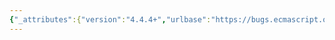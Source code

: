 ```yaml
---
{"_attributes":{"version":"4.4.4+","urlbase":"https://bugs.ecmascript.org/","maintainer":"dherman@mozilla.com"},"bug":{"bug_id":834,"creation_ts":"2012-10-26 20:01:00 -0700","short_desc":"15.14.*: steps don't start at 1","delta_ts":"2012-11-23 09:45:47 -0800","product":"Draft for 6th Edition","component":"editorial issue","version":"Rev 11: October 26, 2012 Draft","rep_platform":"All","op_sys":"All","bug_status":"RESOLVED","resolution":"FIXED","priority":"Normal","bug_severity":"normal","everconfirmed":true,"reporter":{"uid":"jmdyck","name":"Michael Dyck"},"assigned_to":{"uid":"allen","name":"Allen Wirfs-Brock"},"long_desc":[{"commentid":2217,"comment_count":0,"who":{"uid":"jmdyck","name":"Michael Dyck"},"bug_when":"2012-10-26 20:01:47 -0700","thetext":"In:\n  15.14.5.3   \"Map.prototype.delete ( key )\"\n  15.14.5.7   \"Map.prototype.items ( )\"\n  15.14.5.8   \"Map.prototype.keys ( )\"\n  15.14.5.11  \"Map.prototype.values ( )\"\n  15.14.7.1   \"CreateMapIterator Abstract Operation\"\n  15.14.7.2.2 \"MapIterator.prototype.next( )\"\n  15.14.7.2.3 \"MapIterator.prototype.@@iterator ( )\"\nthe algorithm step-numbering doesn't start at 1."},{"commentid":2218,"comment_count":1,"who":{"uid":"allen","name":"Allen Wirfs-Brock"},"bug_when":"2012-10-26 20:15:31 -0700","thetext":"corrected in rev 12 editor's draft"},{"commentid":2669,"comment_count":2,"who":{"uid":"allen","name":"Allen Wirfs-Brock"},"bug_when":"2012-11-23 09:45:47 -0800","thetext":"corrected in rev 12, Nov. 22, 2012 draft"}]}}
---
```


